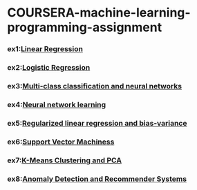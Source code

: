 # COURSERA-machine-learning-programming-assignment
### ex1:[Linear Regression](1)
### ex2:[Logistic Regression](2)
### ex3:[Multi-class classification and neural networks](3)
### ex4:[Neural network learning](4)
### ex5:[Regularized linear regression and bias-variance](5)
### ex6:[Support Vector Machiness](6)
### ex7:[K-Means Clustering and PCA](7)
### ex8:[Anomaly Detection and Recommender Systems](8)
[1]:https://github.com/Huanianss/COURSERA-Machine-Learning-programming-assignment/tree/master/machine-learning-ex1
[2]:https://github.com/Huanianss/COURSERA-Machine-Learning-programming-assignment/tree/master/machine-learning-ex2
[3]:https://github.com/Huanianss/COURSERA-Machine-Learning-programming-assignment/tree/master/machine-learning-ex3
[4]:https://github.com/Huanianss/COURSERA-Machine-Learning-programming-assignment/tree/master/machine-learning-ex4
[5]:https://github.com/Huanianss/COURSERA-Machine-Learning-programming-assignment/tree/master/machine-learning-ex5
[6]:https://github.com/Huanianss/COURSERA-Machine-Learning-programming-assignment/tree/master/machine-learning-ex6
[7]:https://github.com/Huanianss/COURSERA-Machine-Learning-programming-assignment/tree/master/machine-learning-ex7
[8]:https://github.com/Huanianss/COURSERA-Machine-Learning-programming-assignment/tree/master/machine-learning-ex8
